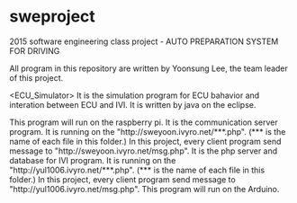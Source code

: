 # sweproject
2015 software engineering class project - AUTO PREPARATION SYSTEM FOR DRIVING

All program in this repository are written by Yoonsung Lee, the team leader of this project.

<ECU_Simulator> 
It is the simulation program for ECU bahavior and interation between ECU and IVI.
It is written by java on the eclipse.

<Raspberry Pi>
This program will run on the raspberry pi.

<Server3>
It is the communication server program.
It is running on the "http://sweyoon.ivyro.net/***.php". (*** is the name of each file in this folder.)
In this project, every client program send message to "http://sweyoon.ivyro.net/msg.php".

<Yool>
It is the php server and database for IVI program.
It is running on the "http://yul1006.ivyro.net/***.php". (*** is the name of each file in this folder.)
In this project, every client program send message to "http://yul1006.ivyro.net/msg.php".

<Arduino>
This program will run on the Arduino.
